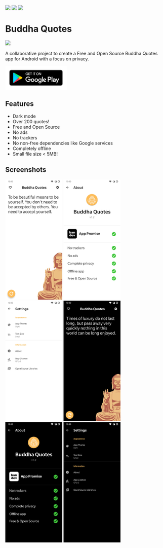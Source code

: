 <p>
  <img src="https://gitlab.com/bandev/buddha-quotes/badges/master/pipeline.svg"/>
<img src="https://img.shields.io/badge/licence-GNU%20GPLv3-blue"/>
<img src="https://img.shields.io/badge/bandev%20promise-%E2%9C%93%20-brightgreen"/>
</p>

# Buddha Quotes

![](https://gitlab.com/bandev/buddha-quotes/-/raw/master/app/src/main/res/mipmap-xxhdpi/ic_launcher_round.png)

A collaborative project to create a Free and Open Source Buddha Quotes app for Android with a focus on privacy.

<p><a href="https://play.google.com/store/apps/details?id=org.bandev.buddhaquotes"><img src="google-play-badge__2_.png" height="75px"/></a></p>

## Features

- Dark mode
- Over 200 quotes!
- Free and Open Source
- No ads
- No trackers
- No non-free dependencies like Google services
- Completely offline
- Small file size < 5MB!

## Screenshots

<img src="screenshots/Screenshot_20200801-214828.jpg" alt="Quotes in light mode" width="180"/>
<img src="screenshots/Screenshot_20200801-214847.jpg" alt="Quotes in light mode" width="180"/>
<img src="screenshots/Screenshot_20200801-214856.jpg" alt="Quotes in light mode" width="180"/>
<img src="screenshots/Screenshot_20200801-214838.jpg" alt="Quotes in light mode" width="180"/>
<img src="screenshots/Screenshot_20200801-214852.jpg" alt="Quotes in light mode" width="180"/>
<img src="screenshots/Screenshot_20200801-214859.jpg" alt="Quotes in light mode" width="180"/>
